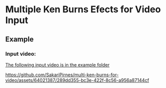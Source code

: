 # Multiple Ken Burns Efects for Video Input 

## Example

### Input video:

[The following input video is in the example folder](https://github.com/SakariPirnes/multi-ken-burns-for-video/blob/main/example/in.MOV)


https://github.com/SakariPirnes/multi-ken-burns-for-video/assets/64021387/289dd355-bc3e-422f-8c56-a956a87144cf





